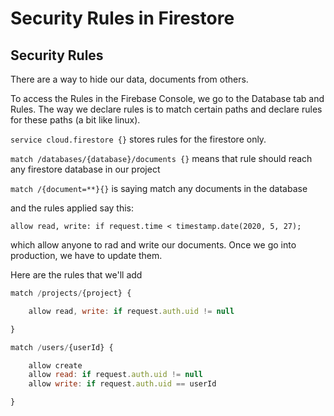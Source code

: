 # Security Rules in Firestore

## Security Rules

There are a way to hide our data, documents from others.

To access the Rules in the Firebase Console, we go to the Database tab and Rules.
The way we declare rules is to match certain paths and declare rules for these paths (a bit like linux).

`service cloud.firestore {}` stores rules for the firestore only.

`match /databases/{database}/documents {}` means that rule should reach any firestore database in our project

`match /{document=**}{}` is saying match any documents in the database

and the rules applied say this:

`allow read, write: if request.time < timestamp.date(2020, 5, 27);`

which allow anyone to rad and write our documents. Once we go into production, we have to update them.

Here are the rules that we'll add

```js
match /projects/{project} {

    allow read, write: if request.auth.uid != null

}

match /users/{userId} {

    allow create
    allow read: if request.auth.uid != null
    allow write: if request.auth.uid == userId

}
```
